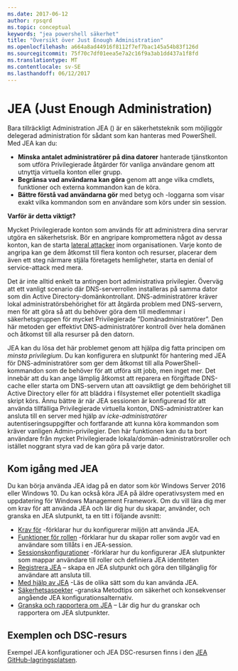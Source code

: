```yaml
---
ms.date: 2017-06-12
author: rpsqrd
ms.topic: conceptual
keywords: "jea powershell säkerhet"
title: "Översikt över Just Enough Administration"
ms.openlocfilehash: a664a8ad44916f8112f7ef7bac145a54b83f126d
ms.sourcegitcommit: 75f70c7df01eea5e7a2c16f9a3ab1dd437a1f8fd
ms.translationtype: MT
ms.contentlocale: sv-SE
ms.lasthandoff: 06/12/2017
---
```

# <a name="just-enough-administration"></a>JEA (Just Enough Administration)

Bara tillräckligt Administration JEA () är en säkerhetsteknik som möjliggör delegerad administration för sådant som kan hanteras med PowerShell.
Med JEA kan du:

- **Minska antalet administratörer på dina datorer** hanterade tjänstkonton som utföra Privilegierade åtgärder för vanliga användare genom att utnyttja virtuella konton eller grupp.
- **Begränsa vad användarna kan göra** genom att ange vilka cmdlets, funktioner och externa kommandon kan de köra.
- **Bättre förstå vad användarna gör** med betyg och -loggarna som visar exakt vilka kommandon som en användare som körs under sin session.

**Varför är detta viktigt?**

Mycket Privilegierade konton som används för att administrera dina servrar utgöra en säkerhetsrisk.
Bör en angripare kompromettera något av dessa konton, kan de starta [lateral attacker](http://aka.ms/pth) inom organisationen.
Varje konto de angripa kan ge dem åtkomst till flera konton och resurser, placerar dem även ett steg närmare stjäla företagets hemligheter, starta en denial of service-attack med mera.

Det är inte alltid enkelt ta antingen bort administrativa privilegier.
Överväg att ett vanligt scenario där DNS-serverrollen installeras på samma dator som din Active Directory-domänkontrollant.
DNS-administratörer kräver lokal administratörsbehörighet för att åtgärda problem med DNS-servern, men för att göra så att du behöver göra dem till medlemmar i säkerhetsgruppen för mycket Privilegierade ”Domänadministratörer”.
Den här metoden ger effektivt DNS-administratörer kontroll över hela domänen och åtkomst till alla resurser på den datorn.

JEA kan du lösa det här problemet genom att hjälpa dig fatta principen om *minsta privilegium*.
Du kan konfigurera en slutpunkt för hantering med JEA för DNS-administratörer som ger dem åtkomst till alla PowerShell-kommandon som de behöver för att utföra sitt jobb, men inget mer.
Det innebär att du kan ange lämplig åtkomst att reparera en förgiftade DNS-cache eller starta om DNS-servern utan att oavsiktligt ge dem behörighet till Active Directory eller för att bläddra i filsystemet eller potentiellt skadliga skript körs.
Ännu bättre är när JEA sessionen är konfigurerad för att använda tillfälliga Privilegierade virtuella konton, DNS-administratörer kan ansluta till en server med hjälp av *icke-administratörer* autentiseringsuppgifter och fortfarande att kunna köra kommandon som kräver vanligen Admin-privilegier.
Den här funktionen kan du ta bort användare från mycket Privilegierade lokala/domän-administratörsroller och istället noggrant styra vad de kan göra på varje dator.

## <a name="get-started-with-jea"></a>Kom igång med JEA

Du kan börja använda JEA idag på en dator som kör Windows Server 2016 eller Windows 10.
Du kan också köra JEA på äldre operativsystem med en uppdatering för Windows Management Framework.
Om du vill lära dig mer om krav för att använda JEA och lär dig hur du skapar, använder, och granska en JEA slutpunkt, ta en titt i följande avsnitt:

- [Krav för](prerequisites.md) -förklarar hur du konfigurerar miljön att använda JEA.
- [Funktioner för rollen](role-capabilities.md) -förklarar hur du skapar roller som avgör vad en användare som tillåts i en JEA-session.
- [Sessionskonfigurationer](session-configurations.md) -förklarar hur du konfigurerar JEA slutpunkter som mappar användare till roller och definiera JEA identiteten
- [Registrera JEA](register-jea.md) – skapa en JEA slutpunkt och göra den tillgänglig för användare att ansluta till.
- [Med hjälp av JEA](using-jea.md) -Läs de olika sätt som du kan använda JEA.
- [Säkerhetsaspekter](security-considerations.md) -granska Metodtips om säkerhet och konsekvenser angående JEA konfigurationsalternativ.
- [Granska och rapportera om JEA](audit-and-report.md) – Lär dig hur du granskar och rapportera om JEA slutpunkter.

## <a name="samples-and-dsc-resource"></a>Exemplen och DSC-resurs

Exempel JEA konfigurationer och JEA DSC-resursen finns i den [JEA GitHub-lagringsplatsen](https://github.com/PowerShell/JEA).


